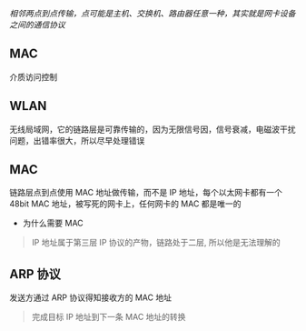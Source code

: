 _相邻两点到点传输，点可能是主机、交换机、路由器任意一种，其实就是网卡设备之间的通信协议_

## MAC

介质访问控制

## WLAN

无线局域网，它的链路层是可靠传输的，因为无限信号因，信号衰减，电磁波干扰问题，出错率很大，所以尽早处理错误

## MAC

链路层点到点使用 MAC 地址做传输，而不是 IP 地址，每个以太网卡都有一个 48bit MAC 地址，被写死的网卡上，任何网卡的 MAC 都是唯一的

- 为什么需要 MAC

> IP 地址属于第三层 IP 协议的产物，链路处于二层, 所以他是无法理解的

## ARP 协议

发送方通过 ARP 协议得知接收方的 MAC 地址

> 完成目标 IP 地址到下一条 MAC 地址的转换
